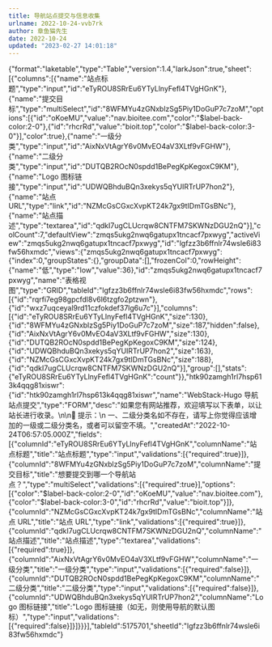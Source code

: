 ```yaml
---
title: 导航站点提交与信息收集
urlname: 2022-10-24-vvb7rk
author: 章鱼猫先生
date: 2022-10-24
updated: "2023-02-27 14:01:18"
---
```


{"format":"laketable","type":"Table","version":1.4,"larkJson":true,"sheet":\[{"columns":\[{"name":"站点标题","type":"input","id":"eTyROU8SRrEu6YTyLlnyFefl4TVgHGnK"},{"name":"提交目标","type":"multiSelect","id":"8WFMYu4zGNxblzSg5Piy1DoGuP7c7zoM","options":\[{"id":"oKoeMU","value":"nav.bioitee.com","color":"$label-back-color:2-0"},{"id":"rhcrRd","value":"bioit.top","color":"$label-back-color:3-0"}],"color":true},{"name":"一级分类","type":"input","id":"AixNxVtAgrY6v0MvEO4aV3XLtf9vFGHW"},{"name":"二级分类","type":"input","id":"DUTQB2ROcN0spdd1BePegKpKegoxC9KM"},{"name":"Logo 图标链接","type":"input","id":"UDWQBhduBQn3xekys5qYUIRTrUP7hon2"},{"name":"站点 URL","type":"link","id":"NZMcGsCGxcXvpKT24k7gx9tIDmTGsBNc"},{"name":"站点描述","type":"textarea","id":"qdkI7ugCLUcrqw8CNTFM7SKWNzDGU2nQ"}],"colCount":7,"defaultView":"zmqs5ukg2nwq6gatupx1tncacf7pxwyg","activeView":"zmqs5ukg2nwq6gatupx1tncacf7pxwyg","id":"lgfzz3b6ffnlr74wsle6i83fw56hxmdc","views":{"zmqs5ukg2nwq6gatupx1tncacf7pxwyg":{"index":0,"groupStates":{},"groupData":\[],"frozenCol":0,"rowHeight":{"name":"低","type":"low","value":36},"id":"zmqs5ukg2nwq6gatupx1tncacf7pxwyg","name":"表格视图","type":"GRID","tableId":"lgfzz3b6ffnlr74wsle6i83fw56hxmdc","rows":\[{"id":"rqrfi7eg98gpcfdl8v6l6tzgfo2ptzwn"},{"id":"wxz7uqceyal9rd11czfokdef37lg6u7c"}],"columns":\[{"id":"eTyROU8SRrEu6YTyLlnyFefl4TVgHGnK","size":130},{"id":"8WFMYu4zGNxblzSg5Piy1DoGuP7c7zoM","size":187,"hidden":false},{"id":"AixNxVtAgrY6v0MvEO4aV3XLtf9vFGHW","size":130},{"id":"DUTQB2ROcN0spdd1BePegKpKegoxC9KM","size":124},{"id":"UDWQBhduBQn3xekys5qYUIRTrUP7hon2","size":163},{"id":"NZMcGsCGxcXvpKT24k7gx9tIDmTGsBNc","size":188},{"id":"qdkI7ugCLUcrqw8CNTFM7SKWNzDGU2nQ"}],"group":\[],"stats":{"eTyROU8SRrEu6YTyLlnyFefl4TVgHGnK":"count"}},"htk90zamgh1rl7hsp613k4qqg81xiswr":{"id":"htk90zamgh1rl7hsp613k4qqg81xiswr","name":"WebStack-Hugo 导航站点提交","type":"FORM","desc":"如果您有网站推荐，欢迎填写以下表单，以让站长进行收录。\n\n📢 提示：\n 一、二级分类名如不存在，请写上你觉得应该增加的一级或二级分类名，或者可以留空不填。","createdAt":"2022-10-24T06:57:05.000Z","fields":\[{"columnId":"eTyROU8SRrEu6YTyLlnyFefl4TVgHGnK","columnName":"站点标题","title":"站点标题","type":"input","validations":\[{"required":true}]},{"columnId":"8WFMYu4zGNxblzSg5Piy1DoGuP7c7zoM","columnName":"提交目标","title":"想要提交到哪一个导航站点？","type":"multiSelect","validations":\[{"required":true}],"options":\[{"color":"$label-back-color:2-0","id":"oKoeMU","value":"nav.bioitee.com"},{"color":"$label-back-color:3-0","id":"rhcrRd","value":"bioit.top"}]},{"columnId":"NZMcGsCGxcXvpKT24k7gx9tIDmTGsBNc","columnName":"站点 URL","title":"站点 URL","type":"link","validations":\[{"required":true}]},{"columnId":"qdkI7ugCLUcrqw8CNTFM7SKWNzDGU2nQ","columnName":"站点描述","title":"站点描述","type":"textarea","validations":\[{"required":true}]},{"columnId":"AixNxVtAgrY6v0MvEO4aV3XLtf9vFGHW","columnName":"一级分类","title":"一级分类","type":"input","validations":\[{"required":false}]},{"columnId":"DUTQB2ROcN0spdd1BePegKpKegoxC9KM","columnName":"二级分类","title":"二级分类","type":"input","validations":\[{"required":false}]},{"columnId":"UDWQBhduBQn3xekys5qYUIRTrUP7hon2","columnName":"Logo 图标链接","title":"Logo 图标链接（如无，则使用导航的默认图标）","type":"input","validations":\[{"required":false}]}]}}}],"tableId":5175701,"sheetId":"lgfzz3b6ffnlr74wsle6i83fw56hxmdc"}
